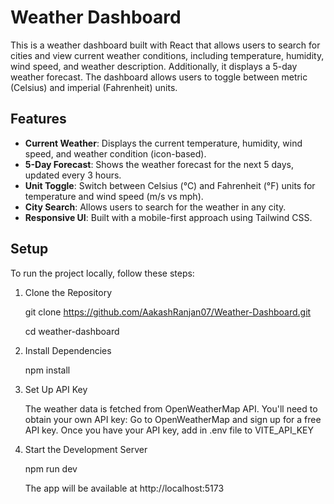 # Weather Dashboard

This is a weather dashboard built with React that allows users to search for cities and view current weather conditions, including temperature, humidity, wind speed, and weather description. Additionally, it displays a 5-day weather forecast. The dashboard allows users to toggle between metric (Celsius) and imperial (Fahrenheit) units.

## Features

- **Current Weather**: Displays the current temperature, humidity, wind speed, and weather condition (icon-based).
- **5-Day Forecast**: Shows the weather forecast for the next 5 days, updated every 3 hours.
- **Unit Toggle**: Switch between Celsius (°C) and Fahrenheit (°F) units for temperature and wind speed (m/s vs mph).
- **City Search**: Allows users to search for the weather in any city.
- **Responsive UI**: Built with a mobile-first approach using Tailwind CSS.

## Setup

To run the project locally, follow these steps:

1. Clone the Repository

    git clone https://github.com/AakashRanjan07/Weather-Dashboard.git
   
    cd weather-dashboard

3. Install Dependencies

    npm install

4. Set Up API Key

   The weather data is fetched from OpenWeatherMap API. You'll need to obtain your own API key:
       Go to OpenWeatherMap and sign up for a free API key.
       Once you have your API key, add in .env file to VITE_API_KEY

5.  Start the Development Server

    npm run dev
    
    The app will be available at http://localhost:5173


